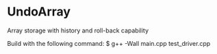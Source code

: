 UndoArray
=========

Array storage with history and roll-back capability

Build with the following command:
$ g++ -Wall main.cpp test_driver.cpp

